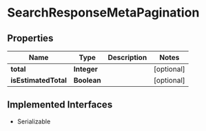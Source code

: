 

# SearchResponseMetaPagination


## Properties

Name | Type | Description | Notes
------------ | ------------- | ------------- | -------------
**total** | **Integer** |  |  [optional]
**isEstimatedTotal** | **Boolean** |  |  [optional]


## Implemented Interfaces

* Serializable


